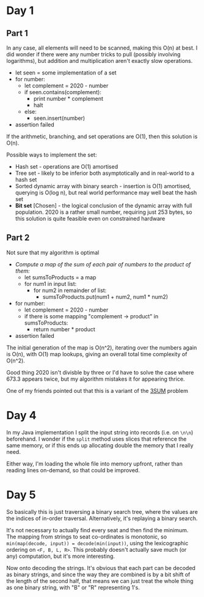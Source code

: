 # Day 1
## Part 1

In any case, all elements will need to be scanned, making this O(n) at best. I did wonder if there were any number tricks to pull (possibly involving logarithms), but addition and multiplication aren't exactly slow operations.

* let seen = some implementation of a set
* for number:
  * let complement = 2020 - number
  * if seen.contains(complement):
	* print number * complement
	* halt
  * else:
      * seen.insert(number)
* assertion failed

If the arithmetic, branching, and set operations are O(1), then this solution is O(n).

Possible ways to implement the set:

* Hash set - operations are O(1) amortised
* Tree set - likely to be inferior both asymptotically and in real-world to a hash set
* Sorted dynamic array with binary search - insertion is O(1) amortised, querying is O(log n), but real world performance may well beat the hash set
* **Bit set** [Chosen] - the logical conclusion of the dynamic array with full population. 2020 is a rather small number, requiring just 253 bytes, so this solution is quite feasible even on constrained hardware

## Part 2

Not sure that my algorithm is optimal

* *Compute a map of the sum of each pair of numbers to the product of them:*
    * let sumsToProducts = a map
    * for num1 in input list:
        * for num2 in remainder of list:
            * sumsToProducts.put(num1 + num2, num1 * num2)
* for number:
    * let complement = 2020 - number
    * if there is some mapping "complement -> product" in sumsToProducts:
        * return number * product
* assertion failed

The initial generation of the map is O(n^2), iterating over the numbers again is O(n), with O(1) map lookups, giving an overall total time complexity of O(n^2).

Good thing 2020 isn't divisble by three or I'd have to solve the case where 673.3 appears twice, but my algorithm mistakes it for appearing thrice.

One of my friends pointed out that this is a variant of the [3SUM](https://en.wikipedia.org/wiki/3SUM) problem

# Day 4

In my Java implementation I split the input string into records (i.e. on `\n\n`) beforehand. I wonder if the `split` method uses slices that reference the same memory, or if this ends up allocating double the memory that I really need.

Either way, I'm loading the whole file into memory upfront, rather than reading lines on-demand, so that could be improved.

# Day 5

So basically this is just traversing a binary search tree, where the values are the indices of in-order traversal. Alternatively, it's replaying a binary search.

It's not necessary to actually find every seat and then find the minimum. The mapping from strings to seat co-ordinates is monotonic, so `min(map(decode, input)) = decode(min(input))`, using the lexicographic ordering on `<F, B, L, R>`. This probably doesn't actually save much (or any) computation, but it's more interesting.

Now onto decoding the strings. It's obvious that each part can be decoded as binary strings, and since the way they are combined is by a bit shift of the length of the second half, that means we can just treat the whole thing as one binary string, with "B" or "R" representing 1's.
